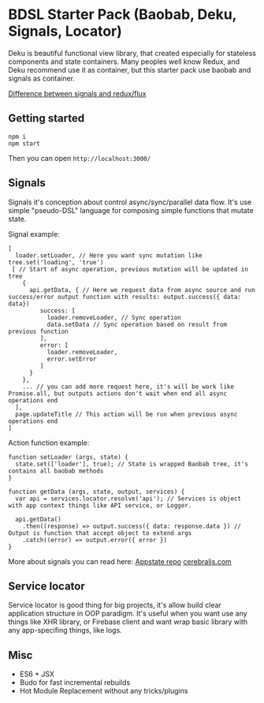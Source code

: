 # BDSL Starter Pack (Baobab, Deku, Signals, Locator) 

Deku is beautiful functional view library, that created especially for stateless components and state containers.
Many peoples well know Redux, and Deku recommend use it as container, but this starter pack use baobab and signals as container.

[Difference between signals and redux/flux](http://www.christianalfoni.com/articles/2015_11_16_Flux-vs-Single-State-Tree)

## Getting started

```
npm i
npm start
```

Then you can open `http://localhost:3000/`

## Signals

Signals it's conception about control async/sync/parallel data flow.
It's use simple "pseudo-DSL" language for composing simple functions that mutate state.

Signal example:

```
[
  loader.setLoader, // Here you want sync mutation like tree.set('loading', 'true')
 [ // Start of async operation, previous mutation will be updated in tree
    {
      api.getData, { // Here we request data from async source and run success/error output function with results: output.success({ data: data})
         success: [
           loader.removeLoader, // Sync operation
           data.setData // Sync operation based on result from previous function
         ],
         error: [
           loader.removeLoader, 
           error.setError
         ]
      }
    },
    ... // you can add more request here, it's will be work like Promise.all, but outputs actions don't wait when end all async operations end
  ],
  page.updateTitle // This action will be run when previous async operations end
]
```

Action function example:

```
function setLoader (args, state) {
  state.set(['loader'], true); // State is wrapped Baobab tree, it's contains all baobab methods
}

function getData (args, state, output, services) {
  var api = services.locator.resolve('api'); // Services is object with app context things like API service, or Logger.
  
  api.getData()
    .then((response) => output.success({ data: response.data }) // Output is function that accept object to extend args
    .catch((error) => output.error({ error })
}
```

More about signals you can read here:
[Appstate repo](https://github.com/markuplab/appstate)
[cerebraljs.com](http://cerebraljs.com)

## Service locator

Service locator is good thing for big projects, it's allow build clear application structure in OOP paradigm.
It's useful when you want use any things like XHR library, or Firebase client and want wrap basic library with any app-specifing things, like logs.

## Misc

- ES6 + JSX
- Budo for fast incremental rebuilds
- Hot Module Replacement without any tricks/plugins

